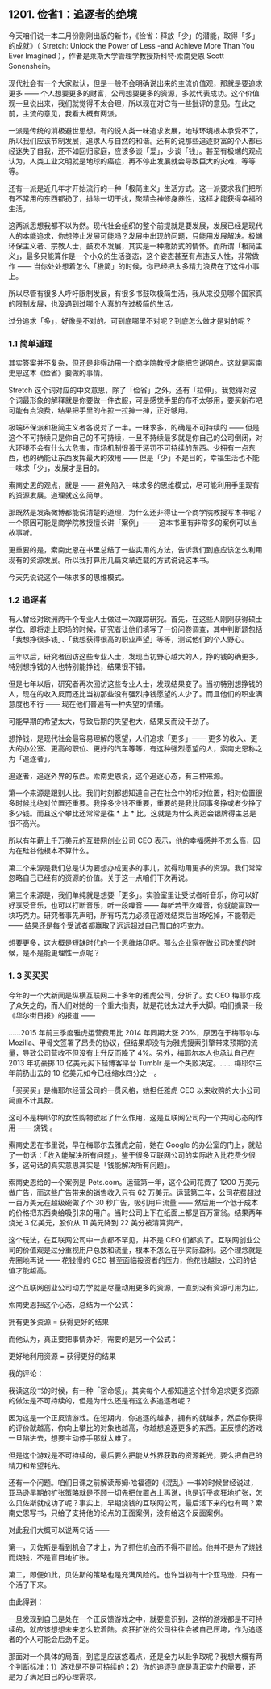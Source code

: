 ## 1201. 俭省1：追逐者的绝境

今天咱们说一本二月份刚刚出版的新书，《俭省：释放「少」的潜能，取得「多」的成就》（ Stretch: Unlock the Power of Less -and Achieve More Than You Ever Imagined ），作者是莱斯大学管理学教授斯科特·索南史恩 Scott Sonenshein。

现代社会有一个大家默认，但是一般不会明确说出来的主流价值观，那就是要追求更多 —— 个人想要更多的财富，公司想要更多的资源，多就代表成功。这个价值观一旦说出来，我们就觉得不太合理，所以现在对它有一些批评的意见。在此之前，主流的意见，我看大概有两派。

一派是传统的消极避世思想。有的说人类一味追求发展，地球环境根本承受不了，所以我们应该节制发展，追求人与自然的和谐。还有的说那些追逐财富的个人都已经迷失了自我，还不如回归家庭，应该多谈「爱」，少谈「钱」。甚至有极端的观点认为，人类工业文明就是地球的癌症，再不停止发展就会导致巨大的灾难，等等等。

还有一派是近几年才开始流行的一种「极简主义」生活方式。这一派要求我们把所有不常用的东西都扔了，排除一切干扰，聚精会神修身养性，这样才能获得幸福的生活。

这两派思想我都不以为然。现代社会组织的整个前提就是要发展，发展已经是现代人的本能追求，你想停止发展可能吗？发展中出现的问题，只能用发展解决。极端环保主义者、宗教人士，鼓吹不发展，其实是一种撒娇式的情怀。而所谓「极简主义」，最多只能算作是一个小众的生活姿态，这个姿态甚至有点违反人性，非常做作 —— 当你处处想着怎么「极简」的时候，你已经把太多精力浪费在了这件小事上。

所以尽管有很多人呼吁限制发展，有很多书鼓吹极简生活，我从来没见哪个国家真的限制发展，也没遇到过哪个人真的在过极简的生活。

过分追求「多」，好像是不对的。可到底哪里不对呢？到底怎么做才是对的呢？

### 1.1 简单道理

其实答案并不复杂，但还是非得动用一个商学院教授才能把它说明白。这就是索南史恩这本《俭省》要做的事情。

Stretch 这个词对应的中文意思，除了「俭省」之外，还有「拉伸」。我觉得对这个词最形象的解释就是你要做一件衣服，可是感觉手里的布不太够用，要买新布吧可能有点浪费，结果把手里的布拉一拉抻一抻，正好够用。

极端环保派和极简主义者各说对了一半。一味求多，的确是不可持续的 —— 但是这个不可持续只是你自己的不可持续，一旦不持续最多就是你自己的公司倒闭，对大环境不会有什么大危害，市场机制很善于惩罚不可持续的东西。少拥有一点东西，也的确能让东西发挥最大的效用 —— 但是「少」不是目的，幸福生活也不能一味求「少」，发展才是目的。

索南史恩的观点，就是 —— 避免陷入一味求多的思维模式，尽可能利用手里现有的资源发展。道理就这么简单。

那既然是发条微博都能说清楚的道理，为什么还非得让一个商学院教授写本书呢？一个原因可能是商学院教授擅长讲「案例」—— 这本书里有非常多的案例可以当故事听。

更重要的是，索南史恩在书里总结了一些实用的方法，告诉我们到底应该怎么利用现有的资源发展。所以我打算用几篇文章连载的方式说说这本书。

今天先说说这个一味求多的思维模式。

### 1.2 追逐者

有人曾经对欧洲两千个专业人士做过一次跟踪研究。首先，在这些人刚刚获得硕士学位、即将走上职场的时候，研究者让他们填写了一份问卷调查，其中判断题包括「我想挣很多钱」、「我想获得很高的职业声望」等等，测试他们的个人野心。

三年以后，研究者回访这些专业人士，发现当初野心越大的人，挣的钱的确更多。特别想挣钱的人也特别能挣钱，结果很不错。

但是七年以后，研究者再次回访这些专业人士，发现结果变了。当初特别想挣钱的人，现在的收入反而还比当初那些没有强烈挣钱愿望的人少了。而且他们的职业满意度也不行 —— 现在他们普遍有一种失望的情绪。

可能早期的希望太大，导致后期的失望也大，结果反而没干劲了。

想挣钱，是现代社会最容易理解的愿望，人们追求「更多」—— 更多的收入、更大的办公室、更高的职位、更好的汽车等等，有这种强烈愿望的人，索南史恩称之为「追逐者」。

追逐者，追逐外界的东西。索南史恩说，这个追逐心态，有三种来源。

第一个来源是跟别人比。我们时刻都想知道自己在社会中的相对位置，相对位置很多时候比绝对位置还重要。我挣多少钱不重要，重要的是我比同事多挣或者少挣了多少钱。而且这个攀比还常常是往 * 上 * 比，这就是为什么奥运会银牌得主总是很不高兴。

所以有年薪上千万美元的互联网创业公司 CEO 表示，他的幸福感并不怎么高，因为在硅谷他根本不算什么。

第二个来源是我们总是认为要想办成更多的事儿，就得动用更多的资源。我们常常忽略自己已经有的资源的价值。关于这一点咱们下次再说。

第三个来源是，我们单纯就是想要「更多」。实验室里让受试者听音乐，你可以好好享受音乐，也可以打断音乐，听一段噪音 —— 每听若干次噪音，你就能赢取一块巧克力。研究者事先声明，所有巧克力必须在游戏结束后当场吃掉，不能带走 —— 结果还是每个受试者都赢取了远远超过自己胃口的巧克力。

想要更多，这大概是短缺时代的一个思维烙印吧。那么企业家在做公司决策的时候，是不是能更理性一点呢？

### 1. 3 买买买

今年的一个大新闻是纵横互联网二十多年的雅虎公司，分拆了。女 CEO 梅耶尔成了众矢之的，而人们对她的一个重大指责，就是花钱太过大手大脚。咱们摘录一段《华尔街日报》的报道 ——

……2015 年前三季度雅虎运营费用比 2014 年同期大涨 20%，原因在于梅耶尔与 Mozilla、甲骨文签署了昂贵的协议，但结果却没有为雅虎搜索引擎带来预期的流量，导致公司营收不但没有上升反而降了 4%。另外，梅耶尔本人也承认自己在 2013 年初豪掷 10 亿美元买下轻博客平台 Tumblr 是一个失败决定。…… 梅耶尔三年前扔出去的 10 亿美元如今已经缩水四分之一。

「买买买」是梅耶尔经营公司的一贯风格，她担任雅虎 CEO 以来收购的大小公司简直不计其数。

这可不是梅耶尔的女性购物欲起了什么作用，这是互联网公司的一个共同心态的作用 —— 烧钱 。

索南史恩在书里说，早在梅耶尔去雅虎之前，她在 Google 的办公室的门上，就贴了一句话：「收入能解决所有问题」。鉴于很多互联网公司的实际收入比花费少很多，这句话的真实意思其实是「钱能解决所有问题」。

索南史恩给的一个案例是 Pets.com。运营第一年，这个公司花费了 1200 万美元做广告，而这些广告带来的销售收入只有 62 万美元。运营第二年，公司花费超过一百万美元在超级碗做了个 30 秒广告，吸引用户流量 —— 然后用一个低于成本的价格把东西卖给吸引来的用户。当时公司上下在纸面上都是百万富翁。结果两年烧光 3 亿美元，股价从 11 美元降到 22 美分被清算资产。

这个玩法，在互联网公司中一点都不罕见，并不是 CEO 们都疯了。互联网创业公司的价值观是过分重视用户总数和流量，根本不怎么在乎实际盈利。这个理念就是先圈地再说 —— 花钱慢的 CEO 甚至面临投资者的压力，他花钱越快，公司的估值才能越高。

这个互联网创业公司动力学就是尽量动用更多的资源，一直到没有资源可用为止。

索南史恩把这个心态，总结为一个公式：

拥有更多资源 = 获得更好的结果

而他认为，真正要把事情办好，需要的是另一个公式：

更好地利用资源 = 获得更好的结果

我的评论：

我读这段书的时候，有一种「宿命感」。其实每个人都知道这个拼命追求更多资源的做法是不可持续的，但是为什么还是有这么多追逐者呢？

因为这是一个正反馈游戏。在短期内，你追逐的越多，拥有的就越多，然后你获得的评价就越高，你向上攀比的对象也越高，你越想追逐更多的东西。正反馈的游戏一旦陷进去，想要主动停手那就太难了。

但是这个游戏是不可持续的，最后要么把能从外界获取的资源耗光，要么把自己的精力和希望耗光。

还有一个问题。咱们日课之前解读蒂姆·哈福德的《混乱》一书的时候曾经说过，亚马逊早期的扩张策略就是不顾一切先把位置占上再说，也是近乎疯狂地扩张，怎么贝佐斯就成功了呢？事实上，早期烧钱的互联网公司，最后活下来的也有啊？索南史恩写书，只给了支持他的论点的正面案例，没有给这个反面案例。

对此我们大概可以说两句话 ——

第一，贝佐斯是看到机会了才上，为了抓住机会而不得不冒险。他并不是为了烧钱而烧钱，不是盲目地扩张。

第二，即便如此，贝佐斯的策略也是充满风险的。也许当初有十个亚马逊，只有一个活了下来。

由此得到：

一旦发现到自己是处在一个正反馈游戏之中，就要意识到，这样的游戏都是不可持续的，就应该想想未来怎么软着陆。疯狂扩张的公司往往会被自己压垮，作为追逐者的个人可能会后劲不足。

那面对一个具体的局面，到底是应该悠着点，还是全力以赴争取呢？我想大概有两个判断标准：1）游戏是不是可持续的；2）你的追逐到底是真正实力的需要，还是为了满足自己的心理需求。